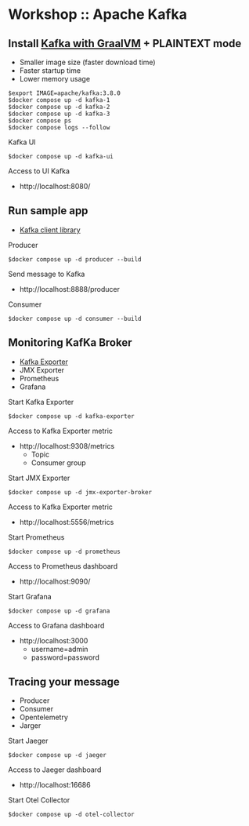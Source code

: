 # Workshop :: Apache Kafka

## Install [Kafka with GraalVM](https://hub.docker.com/r/apache/kafka-native) + PLAINTEXT mode
* Smaller image size (faster download time)
* Faster startup time
* Lower memory usage
```
$export IMAGE=apache/kafka:3.8.0
$docker compose up -d kafka-1
$docker compose up -d kafka-2
$docker compose up -d kafka-3
$docker compose ps
$docker compose logs --follow
```

Kafka UI
```
$docker compose up -d kafka-ui
```

Access to UI Kafka
* http://localhost:8080/


## Run sample app
* [Kafka client library](https://github.com/confluentinc/confluent-kafka-go)

Producer
```
$docker compose up -d producer --build
```
Send message to Kafka
* http://localhost:8888/producer

Consumer
```
$docker compose up -d consumer --build
```

## Monitoring KafKa Broker
* [Kafka Exporter](https://github.com/danielqsj/kafka_exporter)
* JMX Exporter
* Prometheus
* Grafana

Start Kafka Exporter
```
$docker compose up -d kafka-exporter
```

Access to Kafka Exporter metric
* http://localhost:9308/metrics
  * Topic
  * Consumer group

Start JMX Exporter
```
$docker compose up -d jmx-exporter-broker
```

Access to Kafka Exporter metric
* http://localhost:5556/metrics

Start Prometheus
```
$docker compose up -d prometheus
```

Access to Prometheus dashboard
* http://localhost:9090/

Start Grafana
```
$docker compose up -d grafana
```

Access to Grafana dashboard
* http://localhost:3000
  * username=admin
  * password=password

## Tracing your message
* Producer
* Consumer
* Opentelemetry
* Jarger

Start Jaeger
```
$docker compose up -d jaeger
```

Access to Jaeger dashboard
* http://localhost:16686


Start Otel Collector
```
$docker compose up -d otel-collector
```
